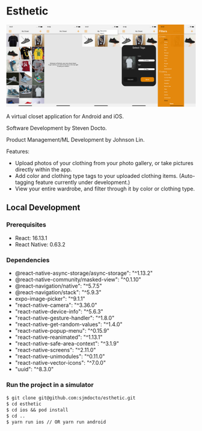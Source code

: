 # Esthetic

![Demo](./demo.jpg)

A virtual closet application for Android and iOS.

Software Development by Steven Docto.

Product Management/ML Development by Johnson Lin.

Features:
* Upload photos of your clothing from your photo gallery, or take pictures directly within the app.
* Add color and clothing type tags to your uploaded clothing items. (Auto-tagging feature currently under development.)
* View your entire wardrobe, and filter through it by color or clothing type.

## Local Development

### Prerequisites

* React: 16.13.1
* React Native: 0.63.2

### Dependencies
* @react-native-async-storage/async-storage": "^1.13.2"
* @react-native-community/masked-view": "^0.1.10"
* @react-navigation/native": "^5.7.5"
* @react-navigation/stack": "^5.9.3"
* expo-image-picker": "^9.1.1"
* "react-native-camera": "^3.36.0"
* "react-native-device-info": "^5.6.3"
* "react-native-gesture-handler": "^1.8.0"
* "react-native-get-random-values": "^1.4.0"
* "react-native-popup-menu": "^0.15.9"
* "react-native-reanimated": "^1.13.1"
* "react-native-safe-area-context": "^3.1.9"
* "react-native-screens": "^2.11.0"
* "react-native-unimodules": "^0.11.0"
* "react-native-vector-icons": "^7.0.0"
* "uuid": "^8.3.0"

### Run the project in a simulator

```
$ git clone git@github.com:sjmdocto/esthetic.git
$ cd esthetic
$ cd ios && pod install
$ cd ..
$ yarn run ios // OR yarn run android
```
